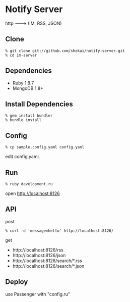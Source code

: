 Notify Server
=============
http ---> (IM, RSS, JSON)


Clone
-----

    % git clone git://github.com/shokai/notify-server.git
    % cd im-server


Dependencies
------------

- Ruby 1.8.7
- MongoDB 1.8+


Install Dependencies
--------------------

    % gem install bundler
    % bundle install
    

Config
------

    % cp sample.config.yaml config.yaml

edit config.yaml.


Run
---

    % ruby development.ru

open [http://localhost:8126](http://localhost:8126)


API
---

post

    % curl -d 'message=hello' http://localhost:8126/

get 

- http://localhost:8126/rss
- http://localhost:8126/json
- http://localhost:8126/search/*.rss
- http://localhost:8126/search/*.json


Deploy
------
use Passenger with "config.ru"
